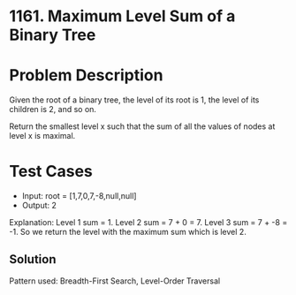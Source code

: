 # 1161. Maximum Level Sum of a Binary Tree

# Problem Description

Given the root of a binary tree, the level of its root is 1, the level of its children is 2, and so on.

Return the smallest level x such that the sum of all the values of nodes at level x is maximal.

# Test Cases

- Input: root = [1,7,0,7,-8,null,null]
- Output: 2

Explanation: 
Level 1 sum = 1.
Level 2 sum = 7 + 0 = 7.
Level 3 sum = 7 + -8 = -1.
So we return the level with the maximum sum which is level 2.

## Solution

Pattern used: Breadth-First Search, Level-Order Traversal